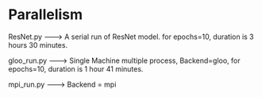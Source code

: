 # Parallelism

ResNet.py ---> A serial run of ResNet model. for epochs=10, duration is 3 hours 30 minutes.

gloo_run.py ---> Single Machine multiple process, Backend=gloo, for epochs=10, duration is 1 hour 41 minutes.

mpi_run.py ---> Backend = mpi
